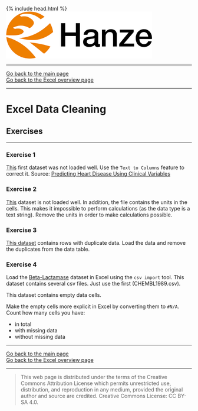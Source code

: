 {% include head.html %}
![Hanze](../hanze/hanze.png)

---

[Go back to the main page](../index.md)  
[Go back to the Excel overview page](../excel/excel_01_index.md)  

---


# Excel Data Cleaning

## Exercises

---

### Exercise 1

[This](./files_06_data_cleaning_exercises/exercise01/Heart_Disease_Prediction.xlsx) first dataset was not loaded well. Use the `Text to Columns` feature to correct it.
Source: [Predicting Heart Disease Using Clinical Variables](https://www.kaggle.com/datasets/thedevastator/predicting-heart-disease-risk-using-clinical-var)

### Exercise 2

[This](./files_06_data_cleaning_exercises/exercise02/calories.xlsx) dataset is not loaded well. In addition, the file contains the units in the cells. This makes it impossible to perform calculations (as the data type is a text string). Remove the units in order to make calculations possible.

### Exercise 3

[This dataset](./files_06_data_cleaning_exercises/exercise03/Heart_Disease_Prediction_mod.csv) contains rows with duplicate data. Load the data and remove the duplicates from the data table.

### Exercise 4

Load the [Beta-Lactamase](https://www.kaggle.com/datasets/thedataprof/betalactamase) dataset in Excel using the `csv import` tool. This dataset contains several csv files. Just use the first (CHEMBL1989.csv). 

This dataset contains empty data cells.

Make the empty cells more explicit in Excel by converting them to `#N/A`.  
Count how many cells you have:
- in total
- with missing data
- without missing data

---

[Go back to the main page](../index.md)  
[Go back to the Excel overview page](../excel/excel_01_index.md)  

---


>This web page is distributed under the terms of the Creative Commons Attribution License which permits unrestricted use, distribution, and reproduction in any medium, provided the original author and source are credited.
>Creative Commons License: CC BY-SA 4.0.

